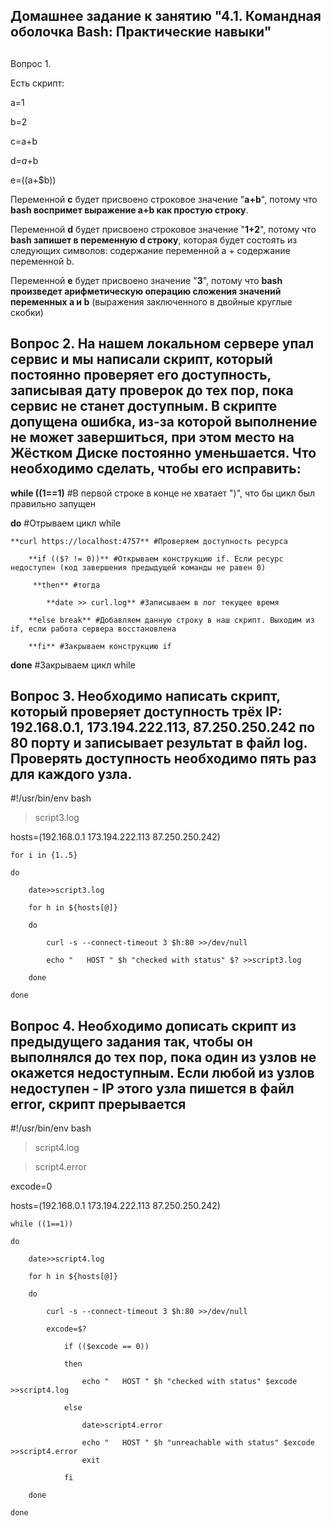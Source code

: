 ## Домашнее задание к занятию "4.1. Командная оболочка Bash: Практические навыки"
##
Вопрос 1.

Есть скрипт:

a=1

b=2

c=a+b

d=$a+$b

e=$(($a+$b))

Переменной **c** будет присвоено строковое значение "**a+b**", потому что **bash воспримет выражение a+b как простую строку**.

Переменной **d** будет присвоено строковое значение "**1+2**", потому что **bash запишет в переменную d строку**, которая будет состоять из следующих символов: содержание переменной а + содержание переменной b.

Переменной **e** будет присвоено значение "**3**", потому что **bash произведет арифметическую операцию сложения значений переменных a и b** (выражения заключенного в двойные круглые скобки)
##
## Вопрос 2. На нашем локальном сервере упал сервис и мы написали скрипт, который постоянно проверяет его доступность, записывая дату проверок до тех пор, пока сервис не станет доступным. В скрипте допущена ошибка, из-за которой выполнение не может завершиться, при этом место на Жёстком Диске постоянно уменьшается. Что необходимо сделать, чтобы его исправить:

**while ((1==1)** #В первой строке в конце не хватает ")", что бы цикл был правильно запущен

 **do** #Отрываем цикл while

    **curl https://localhost:4757** #Проверяем доступность ресурса

        **if (($? != 0))** #Открываем конструкцию if. Если ресурс недоступен (код завершения предыдущей команды не равен 0)

         **then** #тогда
 
            **date >> curl.log** #Записываем в лог текущее время
    
        **else break** #Добавляем данную строку в наш скрипт. Выходим из if, если работа сервера восстановлена
  
        **fi** #Закрываем конструкцию if
 
 **done** #Закрываем цикл while
##
## Вопрос 3. Необходимо написать скрипт, который проверяет доступность трёх IP: 192.168.0.1, 173.194.222.113, 87.250.250.242 по 80 порту и записывает результат в файл log. Проверять доступность необходимо пять раз для каждого узла.

#!/usr/bin/env bash

>script3.log

hosts=(192.168.0.1 173.194.222.113 87.250.250.242)

    for i in {1..5}

    do

        date>>script3.log

        for h in ${hosts[@]}

        do

            curl -s --connect-timeout 3 $h:80 >>/dev/null

            echo "   HOST " $h "checked with status" $? >>script3.log

        done

    done
##
## Вопрос 4. Необходимо дописать скрипт из предыдущего задания так, чтобы он выполнялся до тех пор, пока один из узлов не окажется недоступным. Если любой из узлов недоступен - IP этого узла пишется в файл error, скрипт прерывается

#!/usr/bin/env bash

>script4.log

>script4.error

excode=0

hosts=(192.168.0.1 173.194.222.113 87.250.250.242)

    while ((1==1))

    do

        date>>script4.log

        for h in ${hosts[@]}
        
        do

            curl -s --connect-timeout 3 $h:80 >>/dev/null

            excode=$?

                if (($excode == 0))
                
                then

                    echo "   HOST " $h "checked with status" $excode >>script4.log
            
                else

                    date>script4.error
    
                    echo "   HOST " $h "unreachable with status" $excode >>script4.error
                    exit
    
                fi
    
        done

    done